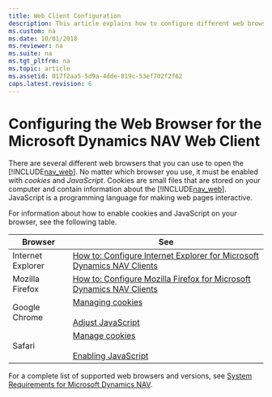 ```yaml
---
title: Web Client Configuration
description: This article explains how to configure different web browsers to support the Microsoft Dynamics NAV Web Client.
ms.custom: na
ms.date: 10/01/2018
ms.reviewer: na
ms.suite: na
ms.tgt_pltfrm: na
ms.topic: article
ms.assetid: 017f2aa5-5d9a-4dde-819c-53ef702f2f62
caps.latest.revision: 6
---
```

# Configuring the Web Browser for the Microsoft Dynamics NAV Web Client
There are several different web browsers that you can use to open the [!INCLUDE[nav_web](../developer/includes/nav_web_md.md)]. No matter which browser you use, it must be enabled with *cookies* and *JavaScript*. Cookies are small files that are stored on your computer and contain information about the [!INCLUDE[nav_web](../developer/includes/nav_web_md.md)]. JavaScript is a programming language for making web pages interactive.  

 For information about how to enable cookies and JavaScript on your browser, see the following table.  

|Browser|See|  
|-------------|---------|  
|Internet Explorer|[How to: Configure Internet Explorer for Microsoft Dynamics NAV Clients](How-to--Configure-Internet-Explorer-for-Microsoft-Dynamics-NAV-Clients.md)|  
|Mozilla Firefox|[How to: Configure Mozilla Firefox for Microsoft Dynamics NAV Clients](How-to--Configure-Mozilla-Firefox-for-Microsoft-Dynamics-NAV-Clients.md)|  
|Google Chrome|[Managing cookies](https://go.microsoft.com/fwlink/?LinkID=262171)<br /><br /> [Adjust JavaScript](https://go.microsoft.com/fwlink/?LinkID=262172)|  
|Safari|[Manage cookies](https://go.microsoft.com/fwlink/?LinkID=262173)<br /><br /> [Enabling JavaScript](https://go.microsoft.com/fwlink/?LinkID=262174)|  

 For a complete list of supported web browsers and versions, see [System Requirements for Microsoft Dynamics NAV](System-Requirements-for-Microsoft-Dynamics-NAV.md).
